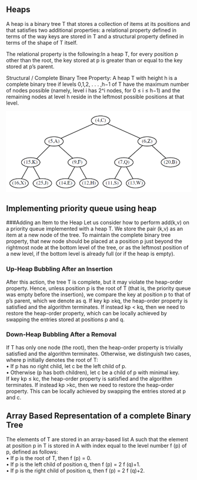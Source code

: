 ## Heaps
A heap  is a binary tree T that stores a collection of items at its
positions and that satisfies two additional properties: a relational property defined
in terms of the way keys are stored in T and a structural property defined in terms
of the shape of T itself. 

The relational property is the following:In a heap T, for every position p other than the root, the
key stored at p is greater than or equal to the key stored at p’s parent.

Structural / Complete Binary Tree Property: A heap T with height h is a complete binary tree
if levels 0,1,2, . . . ,h−1 of T have the maximum number of nodes possible
(namely, level i has 2^i nodes, for 0 ≤ i ≤ h−1) and the remaining nodes at
level h reside in the leftmost possible positions at that level.

![Heap](Heap.PNG)

## Implementing priority queue using heap

###Adding an Item to the Heap
Let us consider how to perform add(k,v) on a priority queue implemented with a
heap T. We store the pair (k,v) as an item at a new node of the tree. To maintain
the complete binary tree property, that new node should be placed at a position p
just beyond the rightmost node at the bottom level of the tree, or as the leftmost
position of a new level, if the bottom level is already full
(or if the heap is empty). <bR>
### Up-Heap Bubbling After an Insertion
After this action, the tree T is complete, but it may violate the heap-order property.
Hence, unless position p is the root of T (that is, the priority queue was empty
before the insertion), we compare the key at position p to that of p’s parent, which
we denote as q. If key kp ≥kq, the heap-order property is satisfied and the algorithm
terminates. If instead kp < kq, then we need to restore the heap-order property,
which can be locally achieved by swapping the entries stored at 
positions p and q.

### Down-Heap Bubbling After a Removal
 If T has only one node (the root), then the heap-order
property is trivially satisfied and the algorithm terminates. Otherwise, we distinguish
two cases, where p initially denotes the root of T: <bR>
• If p has no right child, let c be the left child of p. <br>
• Otherwise (p has both children), let c be a child of p with minimal key. <br>
If key kp ≤ kc, the heap-order property is satisfied and the algorithm terminates. If
instead kp >kc, then we need to restore the heap-order property. This can be locally
achieved by swapping the entries stored at p and c.

## Array Based Representation of a complete Binary Tree
The elements
of T are stored in an array-based list A such that the element at position p in T is
stored in A with index equal to the level number f (p) of p, 
defined as follows: <br>
• If p is the root of T, then f (p) = 0. <bR>
• If p is the left child of position q, then f (p) = 2 f (q)+1. <br>
• If p is the right child of position q, then f (p) = 2 f (q)+2.
